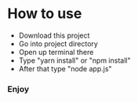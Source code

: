 # How to use

- Download this project 
- Go into project directory 
- Open up terminal there
- Type "yarn install" or "npm install"
- After that type "node app.js"

### Enjoy 

